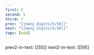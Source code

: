 ```yaml
---
first: 5
second: 5
third: 7
prev: "[[many_digits/5/56]]"
next: "[[many_digits/5/58]]"
tags: [odd]
---
```

prev2-in-text: [[55]]
next2-in-text: [[59]]
